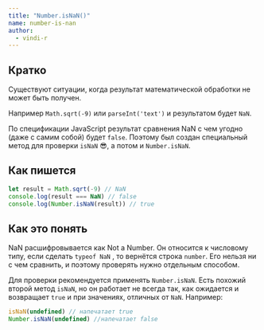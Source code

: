 ```yaml
---
title: "Number.isNaN()"
name: number-is-nan
author:
  - vindi-r
---
```


## Кратко

Существуют ситуации, когда результат математической обработки не может быть получен.

Например `Math.sqrt(-9)` или `parseInt('text')` и результатом будет `NaN`.

По спецификации JavaScript результат сравнения NaN с чем угодно (даже с самим собой) будет `false`. Поэтому был создан специальный метод для проверки `isNaN` 😎, а потом и `Number.isNaN`.

## Как пишется

```js
let result = Math.sqrt(-9) // NaN
console.log(result === NaN) // false
console.log(Number.isNaN(result)) // true
```

## Как это понять

NaN расшифровывается как Not a Number. Он относится к числовому типу, если сделать `typeof NaN` , то вернётся строка `number`. Его нельзя ни с чем сравнить, и поэтому проверять нужно отдельным способом.

Для проверки рекомендуется применять `Number.isNaN`. Есть похожий второй метод `isNaN`, но он работает не всегда так, как ожидается и возвращает `true` и при значениях, отличных от `NaN`. Например:

```js
isNaN(undefined) // напечатает true
Number.isNaN(undefined) //напечатает false
```
